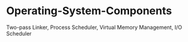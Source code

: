 # Operating-System-Components
Two-pass Linker, Process Scheduler, Virtual Memory Management, I/O Scheduler 
